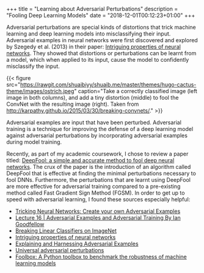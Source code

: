 +++
title = "Learning about Adversarial Perturbations"
description = "Fooling Deep Learning Models"
date = "2018-12-01T00:12:23+01:00"
+++

Adversarial perturbations are special kinds of distortions that trick machine learning and deep learning models into misclassifying their input. Adversarial examples in neural networks were first discovered and explored by Szegedy et al. (2013) in their paper: [Intriguing properties of neural networks](https://arxiv.org/abs/1312.6199). They showed that distortions or perturbations can be learnt from a model, which when applied to its input, cause the model to confidently misclassify the input.

{{< figure src="https://rawgit.com/shuaibiyy/shuaib.me/master/themes/hugo-cactus-theme/images/ostrich.jpeg" caption="Take a correctly classified image (left image in both columns), and add a tiny distortion (middle) to fool the ConvNet with the resulting image (right). Taken from http://karpathy.github.io/2015/03/30/breaking-convnets/." >}}

Adversarial examples are input that have been perturbed. Adversarial training is a technique for improving the defense of a deep learning model against adversarial perturbations by incorporating adversarial examples during model training.

Recently, as part of my academic coursework, I chose to review a paper titled: [DeepFool: a simple and accurate method to fool deep neural networks](https://arxiv.org/abs/1511.04599). The crux of the paper is the introduction of an algorithm called DeepFool that is effective at finding the minimal perturbations necessary to fool DNNs. Furthermore, the perturbations that are learnt using DeepFool are more effective for adversarial training compared to a pre-existing method called Fast Gradient Sign Method (FGSM). In order to get up to speed with adversarial learning, I found these sources especially helpful:

* [Tricking Neural Networks: Create your own Adversarial Examples](https://ml.berkeley.edu/blog/2018/01/10/adversarial-examples/)
* [Lecture 16 | Adversarial Examples and Adversarial Training
 By Ian Goodfellow](https://www.youtube.com/watch?v=CIfsB_EYsVI)
 * [Breaking Linear Classifiers on ImageNet](http://karpathy.github.io/2015/03/30/breaking-convnets/)
* [Intriguing properties of neural networks](https://arxiv.org/abs/1312.6199)
* [Explaining and Harnessing Adversarial Examples](https://arxiv.org/abs/1412.6572)
* [Universal adversarial perturbations](https://arxiv.org/abs/1610.08401)
* [Foolbox: A Python toolbox to benchmark the robustness of machine learning models](https://arxiv.org/abs/1707.04131)

